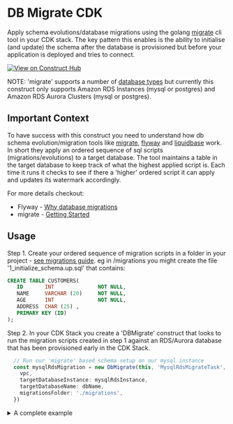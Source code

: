# DB Migrate CDK

Apply schema evolutions/database migrations using the golang [migrate](https://github.com/golang-migrate/migrate)
cli tool in your CDK stack. The key pattern this enables is the ability to 
initialise (and update) the schema after the database is provisioned but before 
your application is deployed and tries to connect. 

[![View on Construct Hub](https://constructs.dev/badge?package=db-migrate-cdk)](https://constructs.dev/packages/db-migrate-cdk)

NOTE: 'migrate' supports a number of [database types](https://github.com/golang-migrate/migrate#databases) 
but currently this construct only supports Amazon RDS Instances (mysql or postgres) and Amazon RDS Aurora 
Clusters (mysql or postgres).

## Important Context

To have success with this construct you need to understand how db schema evolution/migration tools like [migrate](https://github.com/golang-migrate/migrate), [flyway](https://flywaydb.org/) and [liquidbase](https://www.liquibase.org/) work. In short they apply an ordered sequence of sql scripts (migrations/evolutions)
to a target database. The tool maintains a table in the target database to keep track of what 
the highest applied script is. Each time it runs it checks to see if there a 'higher' ordered
script it can apply and updates its watermark accordingly. 

For more details checkout:

* Flyway - [Why database migrations](https://flywaydb.org/documentation/getstarted/why)
* migrate - [Getting Started]()

## Usage

Step 1. Create your ordered sequence of migration scripts in a folder in your project - [see migrations guide](https://github.com/golang-migrate/migrate/blob/master/MIGRATIONS.md). eg in <project>/migrations you might create the file '1_initialize_schema.up.sql' that contains:

```sql
CREATE TABLE CUSTOMERS(
   ID       INT              NOT NULL,
   NAME     VARCHAR (20)     NOT NULL,
   AGE      INT              NOT NULL,
   ADDRESS  CHAR (25) ,
   PRIMARY KEY (ID)
);
```

Step 2. In your CDK Stack you create a 'DBMigrate' construct that looks to run
the migration scripts created in step 1 against an RDS/Aurora database that
has been provisioned early in the CDK Stack. 

```typescript
  // Run our 'migrate' based schema setup on our mysql instance
  const mysqlRdsMigration = new DbMigrate(this, 'MysqlRdsMigrateTask', {
    vpc,
    targetDatabaseInstance: mysqlRdsInstance,
    targetDatabaseName: dbName,
    migrationsFolder: './migrations',
  })
```
<details>
<summary>A complete example</summary>
```typescript
import {
  Stack,
  StackProps,
  CfnOutput,
  Token,
  aws_rds as rds,
  aws_ec2 as ec2,
} from 'aws-cdk-lib'
import { Construct } from 'constructs'
import { DbMigrate, DbMigrateCommand } from 'db-migrate-cdk'

/**
 * Provision a test database and executes some test migrations using
 * the DbMigrate construct.
 */
export class DbMigrateTestStack extends Stack {
  constructor(scope: Construct, id: string, props: StackProps) {
    super(scope, id, props)

    const vpc = new ec2.Vpc(this, 'MigrateVPC')

    // Initial database to create in our database instance
    const dbName = 'init'

    // ************************************************************************
    // Mysql RDS Instance Test
    // ************************************************************************

    // Mysql RDS instance
    const mysqlRdsInstance = new rds.DatabaseInstance(this, 'MysqlRdsMigrateInstance', {
      vpc,
      allocatedStorage: 20,
      engine: rds.DatabaseInstanceEngine.mysql({
        version: rds.MysqlEngineVersion.VER_8_0,
      }),
      databaseName: dbName,
      instanceType: ec2.InstanceType.of(ec2.InstanceClass.T4G, ec2.InstanceSize.MEDIUM),
    })

    // Run our 'migrate' based schema setup on our mysql instance
    const mysqlRdsMigration = new DbMigrate(this, 'MysqlRdsMigrateTask', {
      vpc,
      targetDatabaseInstance: mysqlRdsInstance,
      targetDatabaseName: dbName,
      migrationsFolder: `./migrations/${dbName}`,
      migrateCommand: DbMigrateCommand.UP,
    })

    new CfnOutput(this, 'MysqlRdsMigrateTaskResponse', {
      value: Token.asString(mysqlRdsMigration.response),
    })
  }
}
```

</details>

## Limitations / Other Options

This construct is running 'migrate' via an AWS Lambda function as part of an AWS Custom Resource in AWS Cloudformation. Specifically the lambda function is packaged up as a Docker container that has the 'migrate' cli bundled into the image. 
This means that your specified migrate command needs to run within the constraits of the Lambda runtime. In particular 
(as of 11/2022) the command needs to complete within the 15 min runtime limit of AWS Lambda and operate within the compute/memory cap of the lambda runtime. 

These constraints should be fine for a large number of usecases. However if not then you might want to consider:

* Running 'migrate' as a stage in a ci/cd pipeline on a container/vm backed build agent
* Running 'migrate' as part of the boot sequence in your application on the compute that drives your application
* Running 'migrate' manually against the target database to do exceptional case scenarios (i.e complex DML changes on large volumes of data that might take over 15 mins to run)
* Some hybrid model of the options above

## License

This project is licensed under the Apache-2.0 License.
